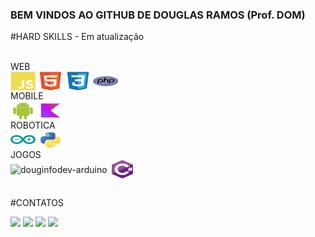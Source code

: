 ### BEM VINDOS AO GITHUB DE DOUGLAS RAMOS (Prof. DOM)

#HARD SKILLS - Em atualização

<div style="display: inline_block"><br>
  <div>WEB</div>
  <img align="center" alt="douginfodev-Js" height="30" width="40" src="https://raw.githubusercontent.com/devicons/devicon/master/icons/javascript/javascript-plain.svg">
  <img align="center" alt="douginfodev-HTML" height="30" width="40" src="https://raw.githubusercontent.com/devicons/devicon/master/icons/html5/html5-original.svg">
  <img align="center" alt="douginfodev-CSS" height="30" width="40" src="https://raw.githubusercontent.com/devicons/devicon/master/icons/css3/css3-original.svg">
  <img align="center" alt="douginfodev-Php" height="30" width="40" src="https://raw.githubusercontent.com/devicons/devicon/master/icons/php/php-original.svg">
  <div>MOBILE</div>
  <img align="center" alt="douginfodev-android" height="30" width="40" src="https://raw.githubusercontent.com/devicons/devicon/master/icons/android/android-original.svg">
   <img align="center" alt="douginfodev-kotlin" height="30" width="40" src="https://raw.githubusercontent.com/devicons/devicon/master/icons/kotlin/kotlin-original.svg">
 <div>ROBOTICA</div>
 <img align="center" alt="douginfodev-arduino" height="30" width="40" src="https://raw.githubusercontent.com/devicons/devicon/master/icons/arduino/arduino-original.svg">
<img align="center" alt="douginfodev-python" height="30" width="40" src="https://raw.githubusercontent.com/devicons/devicon/master/icons/python/python-original.svg">
<div>JOGOS</div>
 <img align="center" alt="douginfodev-arduino" height="30" width="40" src="https://raw.githubusercontent.com/devicons/devicon/master/icons/unity3d/unity3d-original.svg">
<img align="center" alt="douginfodev-csharp" height="30" width="40" src="https://raw.githubusercontent.com/devicons/devicon/master/icons/csharp/csharp-original.svg">

<div></div>
</div>

##

#CONTATOS

<div> 
  <a href="https://www.youtube.com/@profdomdev" target="_blank"><img src="https://img.shields.io/badge/YouTube-FF0000?style=for-the-badge&logo=youtube&logoColor=white" target="_blank"></a>
   <a href="https://www.linkedin.com/in/douglas-ramos-dev" target="_blank"><img src="https://img.shields.io/badge/-LinkedIn-%230077B5?style=for-the-badge&logo=linkedin&logoColor=white" target="_blank"></a> 
  <a href="https://instagram.com/profdomdev" target="_blank"><img src="https://img.shields.io/badge/-Instagram-%23E4405F?style=for-the-badge&logo=instagram&logoColor=white" target="_blank"></a>
  <a href = "mailto:dougarainfo@gmail.com"><img src="https://img.shields.io/badge/-Gmail-%23333?style=for-the-badge&logo=gmail&logoColor=white" target="_blank"></a>
  
</div>




